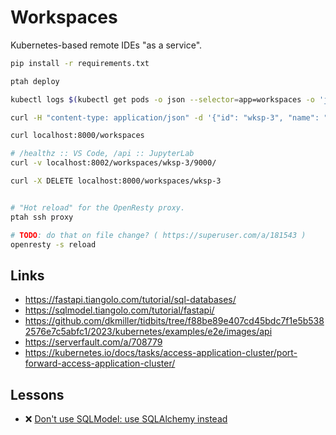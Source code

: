 # Workspaces

Kubernetes-based remote IDEs "as a service".

```bash
pip install -r requirements.txt

ptah deploy

kubectl logs $(kubectl get pods -o json --selector=app=workspaces -o 'jsonpath={.items[0].metadata.name}')

curl -H "content-type: application/json" -d '{"id": "wksp-3", "name": "wksp-3-name", "image_alias": "jupyterlab", "port": 9000}' localhost:8000/workspaces/

curl localhost:8000/workspaces

# /healthz :: VS Code, /api :: JupyterLab
curl -v localhost:8002/workspaces/wksp-3/9000/

curl -X DELETE localhost:8000/workspaces/wksp-3


# "Hot reload" for the OpenResty proxy.
ptah ssh proxy

# TODO: do that on file change? ( https://superuser.com/a/181543 )
openresty -s reload
```

## Links

- https://fastapi.tiangolo.com/tutorial/sql-databases/
- https://sqlmodel.tiangolo.com/tutorial/fastapi/
- https://github.com/dkmiller/tidbits/tree/f88be89e407cd45bdc7f1e5b5382576e7c5abfc1/2023/kubernetes/examples/e2e/images/api
- https://serverfault.com/a/708779
- https://kubernetes.io/docs/tasks/access-application-cluster/port-forward-access-application-cluster/

## Lessons

- :x: [Don't use SQLModel: use SQLAlchemy instead](https://www.reddit.com/r/FastAPI/comments/1ajdgfj/comment/kp0q03z/)
